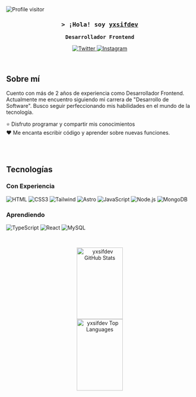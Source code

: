 <a href="https://komarev.com/ghpvc/?username=yxsifdev">
  <img align="left" src="https://komarev.com/ghpvc/?username=yxsifdev&label=Visitors&color=0e75b6&style=flat" alt="Profile visitor" />
</a>
<br>

<h3 align="center">
  <samp>&gt; ¡Hola! soy
    <b><a target="_blank" href="https://yxsifdev.vercel.app">yxsifdev</a></b>
  </samp>
</h3>

<p align="center"> 
  <samp>
    <strong>Desarrollador Frontend</strong>
  </samp>
</p>

<p align="center">
  <a href="https://X.com/yxsifdev" target="_blank">
    <img src="https://img.shields.io/badge/Twitter-1DA1F2?style=for-the-badge&logo=x&logoColor=white" alt="Twitter"/>
  </a>
  <a href="https://instagram.com/yxsif.dev" target="_blank">
    <img src="https://img.shields.io/badge/Instagram-fe4164?style=for-the-badge&logo=instagram&logoColor=white" alt="Instagram" />
  </a> 
</p>
<br />

## Sobre mí

Cuento con más de 2 años de experiencia como Desarrollador Frontend. Actualmente me encuentro siguiendo mi carrera de "Desarrollo de Software". Busco seguir perfeccionando mis habilidades en el mundo de la tecnología.

⭐ Disfruto programar y compartir mis conocimientos<br>
❤️ Me encanta escribir código y aprender sobre nuevas funciones.

<br/>
<br/>

## Tecnologías

### Con Experiencia

![HTML](https://img.shields.io/badge/HTML5-E34F26?style=for-the-badge&logo=html5&logoColor=white)
![CSS3](https://img.shields.io/badge/CSS3-1572B6?style=for-the-badge&logo=css3&logoColor=white)
![Tailwind](https://img.shields.io/badge/Tailwind_CSS-092749?style=for-the-badge&logo=tailwindcss&logoColor=06B6D4)
![Astro](https://img.shields.io/badge/astro-orange?style=for-the-badge&logo=astro&logoColor=white)
![JavaScript](https://img.shields.io/badge/JavaScript-F0DB4F?style=for-the-badge&logo=javascript&logoColor=white)
![Node.js](https://img.shields.io/badge/Node.js-3C873A?style=for-the-badge&logo=node.js&logoColor=fff)
![MongoDB](https://img.shields.io/badge/MongoDB-4EA94B?style=for-the-badge&logo=mongodb&logoColor=white)

### Aprendiendo

![TypeScript](https://img.shields.io/badge/TypeScript-007acc?style=for-the-badge&logo=typescript&logoColor=white)
![React](https://img.shields.io/badge/React-61DBFB?style=for-the-badge&logo=react&logoColor=black)
![MySQL](https://img.shields.io/badge/MySQL-blue?style=for-the-badge&logo=mysql&logoColor=white)

<br/>

<p align="center">
  <a href="https://github.com/yxsifdev"><img alt="yxsifdev GitHub Stats" src="https://denvercoder1-github-readme-stats.vercel.app/api?username=yxsifdev&show_icons=true&count_private=true&theme=react&border_color=7F3FBF&bg_color=0D1117&title_color=F85D7F&icon_color=F8D866" height="192px" width="49.5%"/></a>
<br>
  <a href="https://github.com/yxsifdev"><img alt="yxsifdev Top Languages" src="https://denvercoder1-github-readme-stats.vercel.app/api/top-langs/?username=yxsifdev&langs_count=8&layout=compact&theme=react&border_color=7F3FBF&bg_color=0D1117&title_color=F85D7F&icon_color=F8D866" height="192px" width="49.5%"/></a>
</p>
